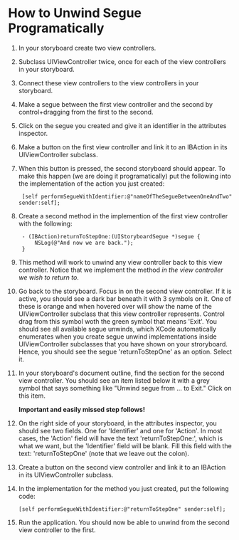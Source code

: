 How to Unwind Segue Programatically
===========

1. In your storyboard create two view controllers.

2. Subclass UIViewController twice, once for each of the view
controllers in your storyboard.

3. Connect these view controllers to the view controllers in your
storyboard.

4. Make a segue between the first view controller and the second by
control+dragging from the first to the second. 

5. Click on the segue you created and give it an identifier in the
attributes inspector.

6. Make a button on the first view controller and link it to an IBAction
in its UIViewController subclass. 

7. When this button is pressed, the second storyboard should appear. To
make this happen (we are doing it programatically) put the following
into the implementation of the action you just created:
    
        [self performSegueWithIdentifier:@"nameOfTheSegueBetweenOneAndTwo" sender:self];

8. Create a second method in the implemention of the first view
controller with the following:
    
        - (IBAction)returnToStepOne:(UIStoryboardSegue *)segue {
            NSLog(@"And now we are back.");
        }

9. This method will work to unwind any view controller back to this view
controller. Notice that we implement the method *in the view controller
we wish to return to*.

10. Go back to the storyboard. Focus in on the second view controller.
If it is active, you should see a dark bar beneath it with 3 symbols on
it. One of these is orange and when hovered over will show the name of
the UIViewController subclass that this view controller represents.
Control drag from this symbol woth the green symbol that means 'Exit'.
You should see all available segue unwinds, which XCode automatically
enumerates when you create segue unwind implementations inside
UIViewController subclasses that you have shown on your stroryboard.
Hence, you should see the segue 'returnToStepOne' as an option. Select
it.

11. In your storyboard's document outline, find the section for the
second view controller. You should see an item listed below it with a
grey symbol that says something like "Unwind segue from ... to Exit."
Click on this item.  
    
    **Important and easily missed step follows!**

12. On the right side of your storyboard, in the attributes inspector,
you should see two fields. One for 'Identifier' and one for 'Action'.
In most cases, the 'Action' field will have the text 'returnToStepOne:',
which is what we want, but the 'Identifier' field will be blank. Fill
this field with the text: 'returnToStepOne' (note that we leave out
the colon).

13. Create a button on the second view controller and link it to an
IBAction in its UIViewController subclass. 

14. In the implementation for the method you just created, put the
following code:

        [self performSegueWithIdentifier:@"returnToStepOne" sender:self];

15. Run the application. You should now be able to unwind from the
second view controller to the first.
